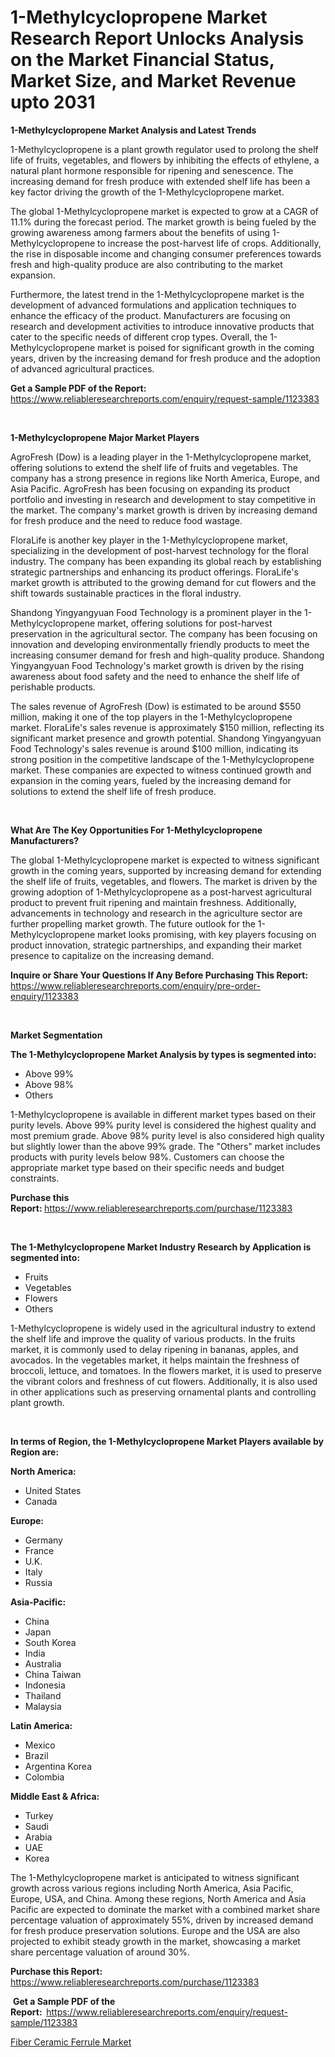<p><h1>1-Methylcyclopropene Market Research Report Unlocks Analysis on the Market Financial Status, Market Size, and Market Revenue upto 2031</h1></p><p><strong>1-Methylcyclopropene Market Analysis and Latest Trends</strong></p>
<p><p>1-Methylcyclopropene is a plant growth regulator used to prolong the shelf life of fruits, vegetables, and flowers by inhibiting the effects of ethylene, a natural plant hormone responsible for ripening and senescence. The increasing demand for fresh produce with extended shelf life has been a key factor driving the growth of the 1-Methylcyclopropene market.</p><p>The global 1-Methylcyclopropene market is expected to grow at a CAGR of 11.1% during the forecast period. The market growth is being fueled by the growing awareness among farmers about the benefits of using 1-Methylcyclopropene to increase the post-harvest life of crops. Additionally, the rise in disposable income and changing consumer preferences towards fresh and high-quality produce are also contributing to the market expansion.</p><p>Furthermore, the latest trend in the 1-Methylcyclopropene market is the development of advanced formulations and application techniques to enhance the efficacy of the product. Manufacturers are focusing on research and development activities to introduce innovative products that cater to the specific needs of different crop types. Overall, the 1-Methylcyclopropene market is poised for significant growth in the coming years, driven by the increasing demand for fresh produce and the adoption of advanced agricultural practices.</p></p>
<p><strong>Get a Sample PDF of the Report:&nbsp;</strong> <a href="https://www.reliableresearchreports.com/enquiry/request-sample/1123383">https://www.reliableresearchreports.com/enquiry/request-sample/1123383</a></p>
<p>&nbsp;</p>
<p><strong>1-Methylcyclopropene Major Market Players</strong></p>
<p><p>AgroFresh (Dow) is a leading player in the 1-Methylcyclopropene market, offering solutions to extend the shelf life of fruits and vegetables. The company has a strong presence in regions like North America, Europe, and Asia Pacific. AgroFresh has been focusing on expanding its product portfolio and investing in research and development to stay competitive in the market. The company's market growth is driven by increasing demand for fresh produce and the need to reduce food wastage.</p><p>FloraLife is another key player in the 1-Methylcyclopropene market, specializing in the development of post-harvest technology for the floral industry. The company has been expanding its global reach by establishing strategic partnerships and enhancing its product offerings. FloraLife's market growth is attributed to the growing demand for cut flowers and the shift towards sustainable practices in the floral industry.</p><p>Shandong Yingyangyuan Food Technology is a prominent player in the 1-Methylcyclopropene market, offering solutions for post-harvest preservation in the agricultural sector. The company has been focusing on innovation and developing environmentally friendly products to meet the increasing consumer demand for fresh and high-quality produce. Shandong Yingyangyuan Food Technology's market growth is driven by the rising awareness about food safety and the need to enhance the shelf life of perishable products.</p><p>The sales revenue of AgroFresh (Dow) is estimated to be around $550 million, making it one of the top players in the 1-Methylcyclopropene market. FloraLife's sales revenue is approximately $150 million, reflecting its significant market presence and growth potential. Shandong Yingyangyuan Food Technology's sales revenue is around $100 million, indicating its strong position in the competitive landscape of the 1-Methylcyclopropene market. These companies are expected to witness continued growth and expansion in the coming years, fueled by the increasing demand for solutions to extend the shelf life of fresh produce.</p></p>
<p>&nbsp;</p>
<p><strong>What Are The Key Opportunities For 1-Methylcyclopropene Manufacturers?</strong></p>
<p><p>The global 1-Methylcyclopropene market is expected to witness significant growth in the coming years, supported by increasing demand for extending the shelf life of fruits, vegetables, and flowers. The market is driven by the growing adoption of 1-Methylcyclopropene as a post-harvest agricultural product to prevent fruit ripening and maintain freshness. Additionally, advancements in technology and research in the agriculture sector are further propelling market growth. The future outlook for the 1-Methylcyclopropene market looks promising, with key players focusing on product innovation, strategic partnerships, and expanding their market presence to capitalize on the increasing demand.</p></p>
<p><strong>Inquire or Share Your Questions If Any Before Purchasing This Report:</strong> <a href="https://www.reliableresearchreports.com/enquiry/pre-order-enquiry/1123383">https://www.reliableresearchreports.com/enquiry/pre-order-enquiry/1123383</a></p>
<p>&nbsp;</p>
<p><strong>Market Segmentation</strong></p>
<p><strong>The 1-Methylcyclopropene Market Analysis by types is segmented into:</strong></p>
<p><ul><li>Above 99%</li><li>Above 98%</li><li>Others</li></ul></p>
<p><p>1-Methylcyclopropene is available in different market types based on their purity levels. Above 99% purity level is considered the highest quality and most premium grade. Above 98% purity level is also considered high quality but slightly lower than the above 99% grade. The "Others" market includes products with purity levels below 98%. Customers can choose the appropriate market type based on their specific needs and budget constraints.</p></p>
<p><strong>Purchase this Report:&nbsp;</strong><a href="https://www.reliableresearchreports.com/purchase/1123383">https://www.reliableresearchreports.com/purchase/1123383</a></p>
<p>&nbsp;</p>
<p><strong>The 1-Methylcyclopropene Market Industry Research by Application is segmented into:</strong></p>
<p><ul><li>Fruits</li><li>Vegetables</li><li>Flowers</li><li>Others</li></ul></p>
<p><p>1-Methylcyclopropene is widely used in the agricultural industry to extend the shelf life and improve the quality of various products. In the fruits market, it is commonly used to delay ripening in bananas, apples, and avocados. In the vegetables market, it helps maintain the freshness of broccoli, lettuce, and tomatoes. In the flowers market, it is used to preserve the vibrant colors and freshness of cut flowers. Additionally, it is also used in other applications such as preserving ornamental plants and controlling plant growth.</p></p>
<p>&nbsp;</p>
<p><strong>In terms of Region, the 1-Methylcyclopropene Market Players available by Region are:</strong></p>
<p>
    <p> <strong> North America: </strong>
        <ul>
            <li>United States</li>
            <li>Canada</li>
        </ul>
        </p> 
    <p> <strong> Europe: </strong>
        <ul>
            <li>Germany</li>
            <li>France</li>
            <li>U.K.</li>
            <li>Italy</li>
            <li>Russia</li>
        </ul>
        </p> 
    <p> <strong> Asia-Pacific: </strong>
        <ul>
            <li>China</li>
            <li>Japan</li>
            <li>South Korea</li>
            <li>India</li>
            <li>Australia</li>
            <li>China Taiwan</li>
            <li>Indonesia</li>
            <li>Thailand</li>
            <li>Malaysia</li>
        </ul>
        </p> 
    <p> <strong> Latin America: </strong>
        <ul>
            <li>Mexico</li>
            <li>Brazil</li>
            <li>Argentina Korea</li>
            <li>Colombia</li>
        </ul>
        </p> 
    <p> <strong> Middle East & Africa: </strong>
        <ul>
            <li>Turkey</li>
            <li>Saudi</li>
            <li>Arabia</li>
            <li>UAE</li>
            <li>Korea</li>
        </ul>
    </p>
    </p>
<p><p>The 1-Methylcyclopropene market is anticipated to witness significant growth across various regions including North America, Asia Pacific, Europe, USA, and China. Among these regions, North America and Asia Pacific are expected to dominate the market with a combined market share percentage valuation of approximately 55%, driven by increased demand for fresh produce preservation solutions. Europe and the USA are also projected to exhibit steady growth in the market, showcasing a market share percentage valuation of around 30%.</p></p>
<p><strong>Purchase this Report: </strong><a href="https://www.reliableresearchreports.com/purchase/1123383">https://www.reliableresearchreports.com/purchase/1123383</a></p>
<p>&nbsp;<strong>Get a Sample PDF of the Report:&nbsp;&nbsp;</strong><a href="https://www.reliableresearchreports.com/enquiry/request-sample/1123383">https://www.reliableresearchreports.com/enquiry/request-sample/1123383</a></p>
<p><strong></strong></p>
<p><p><a href="https://github.com/nicholepatriciadoylenwnrjr0/Market-Research-Report-List-1/blob/main/fiber-ceramic-ferrule-market.md">Fiber Ceramic Ferrule Market</a></p></p>